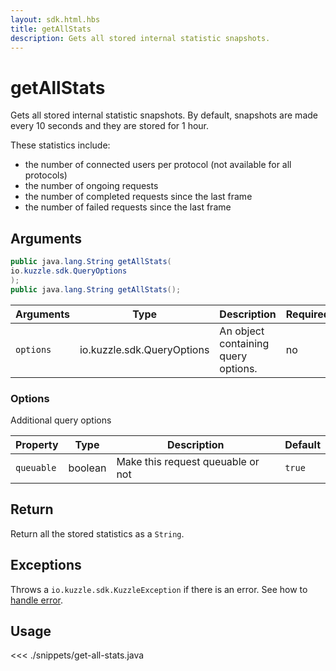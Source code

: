 ```yaml
---
layout: sdk.html.hbs
title: getAllStats
description: Gets all stored internal statistic snapshots.
---
```


# getAllStats

<SinceBadge version="1.0.0" />

Gets all stored internal statistic snapshots.
By default, snapshots are made every 10 seconds and they are stored for 1 hour.

These statistics include:

- the number of connected users per protocol (not available for all protocols)
- the number of ongoing requests
- the number of completed requests since the last frame
- the number of failed requests since the last frame

## Arguments

```java
public java.lang.String getAllStats(
io.kuzzle.sdk.QueryOptions
);
public java.lang.String getAllStats();
```

| Arguments | Type                       | Description                         | Required |
| --------- | -------------------------- | ----------------------------------- | -------- |
| `options` | io.kuzzle.sdk.QueryOptions | An object containing query options. | no       |

### **Options**

Additional query options

| Property   | Type    | Description                       | Default |
| ---------- | ------- | --------------------------------- | ------- |
| `queuable` | boolean | Make this request queuable or not | `true`  |

## Return

Return all the stored statistics as a `String`.

## Exceptions

Throws a `io.kuzzle.sdk.KuzzleException` if there is an error. See how to [handle error](/sdk/java/1/essentials/error-handling/).

## Usage

<<< ./snippets/get-all-stats.java
